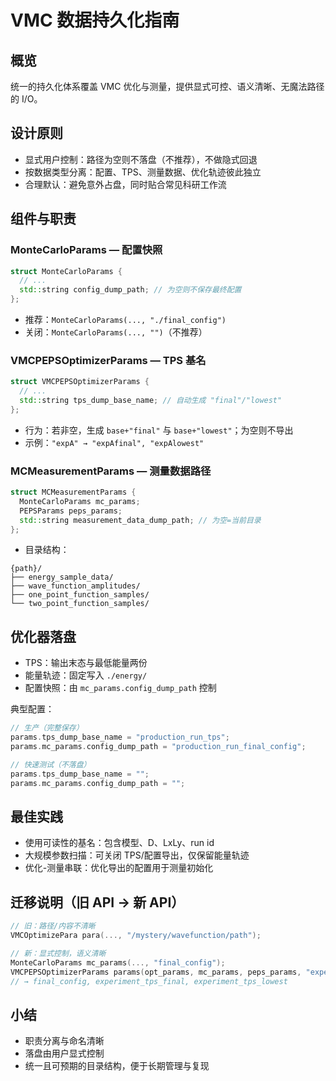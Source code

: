 # VMC 数据持久化指南

## 概览

统一的持久化体系覆盖 VMC 优化与测量，提供显式可控、语义清晰、无魔法路径的 I/O。

## 设计原则
- 显式用户控制：路径为空则不落盘（不推荐），不做隐式回退
- 按数据类型分离：配置、TPS、测量数据、优化轨迹彼此独立
- 合理默认：避免意外占盘，同时贴合常见科研工作流

## 组件与职责

### MonteCarloParams — 配置快照
```cpp
struct MonteCarloParams {
  // ...
  std::string config_dump_path; // 为空则不保存最终配置
};
```
- 推荐：`MonteCarloParams(..., "./final_config")`
- 关闭：`MonteCarloParams(..., "")`（不推荐）

### VMCPEPSOptimizerParams — TPS 基名
```cpp
struct VMCPEPSOptimizerParams {
  // ...
  std::string tps_dump_base_name; // 自动生成 "final"/"lowest"
};
```
- 行为：若非空，生成 `base+"final"` 与 `base+"lowest"`；为空则不导出
- 示例：`"expA" → "expAfinal", "expAlowest"`

### MCMeasurementParams — 测量数据路径
```cpp
struct MCMeasurementParams {
  MonteCarloParams mc_params;
  PEPSParams peps_params;
  std::string measurement_data_dump_path; // 为空=当前目录
};
```
- 目录结构：
```
{path}/
├── energy_sample_data/
├── wave_function_amplitudes/
├── one_point_function_samples/
└── two_point_function_samples/
```

## 优化器落盘
- TPS：输出末态与最低能量两份
- 能量轨迹：固定写入 `./energy/`
- 配置快照：由 `mc_params.config_dump_path` 控制

典型配置：
```cpp
// 生产（完整保存）
params.tps_dump_base_name = "production_run_tps";
params.mc_params.config_dump_path = "production_run_final_config";

// 快速测试（不落盘）
params.tps_dump_base_name = "";
params.mc_params.config_dump_path = "";
```

## 最佳实践
- 使用可读性的基名：包含模型、D、LxLy、run id
- 大规模参数扫描：可关闭 TPS/配置导出，仅保留能量轨迹
- 优化-测量串联：优化导出的配置用于测量初始化

## 迁移说明（旧 API → 新 API）
```cpp
// 旧：路径/内容不清晰
VMCOptimizePara para(..., "/mystery/wavefunction/path");

// 新：显式控制，语义清晰
MonteCarloParams mc_params(..., "final_config");
VMCPEPSOptimizerParams params(opt_params, mc_params, peps_params, "experiment_tps");
// → final_config, experiment_tps_final, experiment_tps_lowest
```

## 小结
- 职责分离与命名清晰
- 落盘由用户显式控制
- 统一且可预期的目录结构，便于长期管理与复现